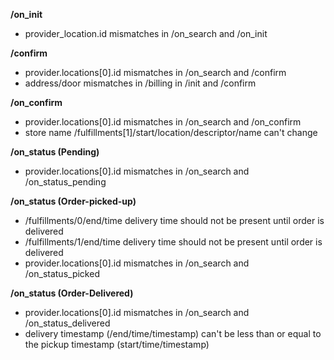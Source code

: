 **/on_init**
- provider_location.id mismatches in /on_search and /on_init

**/confirm**
- provider.locations[0].id mismatches in /on_search and /confirm
- address/door mismatches in /billing in /init and /confirm

**/on_confirm**
- provider.locations[0].id mismatches in /on_search and /on_confirm
- store name  /fulfillments[1]/start/location/descriptor/name can't change

**/on_status (Pending)**
- provider.locations[0].id mismatches in /on_search and /on_status_pending

**/on_status (Order-picked-up)**
- /fulfillments/0/end/time delivery time should not be present until order is delivered
- /fulfillments/1/end/time delivery time should not be present until order is delivered
- provider.locations[0].id mismatches in /on_search and /on_status_picked

**/on_status (Order-Delivered)**
- provider.locations[0].id mismatches in /on_search and /on_status_delivered
- delivery timestamp (/end/time/timestamp) can't be less than or equal to the pickup timestamp (start/time/timestamp)

